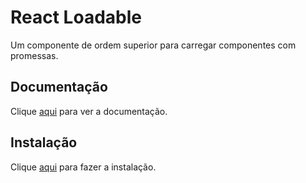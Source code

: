 # React Loadable

Um componente de ordem superior para carregar componentes com promessas.

## Documentação

Clique [aqui](https://github.com/jamiebuilds/react-loadable) para ver a documentação.

## Instalação

Clique [aqui](https://www.npmjs.com/package/react-loadable) para fazer a instalação.
